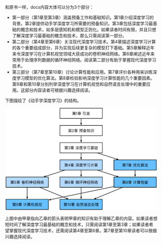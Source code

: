 和原书一样，docs内容大体可以分为3个部分：
* 第一部分（第1章至第3章）涵盖预备工作和基础知识。第1章介绍深度学习的背景。第2章提供动手学深度学习所需要的预备知识。第3章包括深度学习最基础的概念和技术，如多层感知机和模型正则化。如果读者时间有限，并且只想了解深度学习最基础的概念和技术，那么只需阅读第一部分。
* 第二部分（第4章至第6章）关注现代深度学习技术。第4章描述深度学习计算的各个重要组成部分，并为实现后续更复杂的模型打下基础。第5章解释近年来令深度学习在计算机视觉领域大获成功的卷积神经网络。第6章阐述近年来常用于处理序列数据的循环神经网络。阅读第二部分有助于掌握现代深度学习技术。
* 第三部分（第7章至第10章）讨论计算性能和应用。第7章评价各种用来训练深度学习模型的优化算法。第8章检验影响深度学习计算性能的几个重要因素。第9章和第10章分别列举深度学习在计算机视觉和自然语言处理中的重要应用。这部分内容读者可根据兴趣选择阅读。

下图描绘了《动手学深度学习》的结构。
<div align=center>
<img width="500" src="../img/book-org.svg" alt="封面"/>
</div>

上图中由甲章指向乙章的箭头表明甲章的知识有助于理解乙章的内容。如果读者想短时间了解深度学习最基础的概念和技术，只需阅读第1章至第3章；如果读者希望掌握现代深度学习技术，还需阅读第4章至第6章。第7章至第10章读者可以根据兴趣选择阅读。